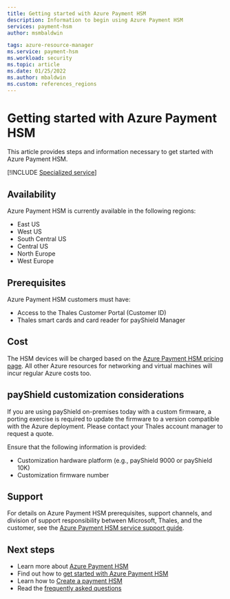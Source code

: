```yaml
---
title: Getting started with Azure Payment HSM
description: Information to begin using Azure Payment HSM
services: payment-hsm
author: msmbaldwin

tags: azure-resource-manager
ms.service: payment-hsm
ms.workload: security
ms.topic: article
ms.date: 01/25/2022
ms.author: mbaldwin
ms.custom: references_regions
---
```


# Getting started with Azure Payment HSM

This article provides steps and information necessary to get started with Azure Payment HSM.

[!INCLUDE [Specialized service](../../includes/payment-hsm/specialized-service.md)]

## Availability

Azure Payment HSM is currently available in the following regions:

- East US
- West US
- South Central US
- Central US
- North Europe
- West Europe

## Prerequisites

Azure Payment HSM customers must have:

- Access to the Thales Customer Portal (Customer ID)
- Thales smart cards and card reader for payShield Manager

## Cost

The HSM devices will be charged based on the [Azure Payment HSM pricing page](https://azure.microsoft.com/pricing/details/payment-hsm/). All other Azure resources for networking and virtual machines will incur regular Azure costs too.

## payShield customization considerations

If you are using payShield on-premises today with a custom firmware, a porting exercise is required to update the firmware to a version compatible with the Azure deployment. Please contact your Thales account manager to request a quote.

Ensure that the following information is provided:

- Customization hardware platform (e.g., payShield 9000 or payShield 10K)
- Customization firmware number

## Support

For details on Azure Payment HSM prerequisites, support channels, and division of support responsibility between Microsoft, Thales, and the customer, see the [Azure Payment HSM service support guide](support-guide.md).

## Next steps

- Learn more about [Azure Payment HSM](overview.md)
- Find out how to [get started with Azure Payment HSM](getting-started.md)
- Learn how to [Create a payment HSM](create-payment-hsm.md)
- Read the [frequently asked questions](faq.yml)
